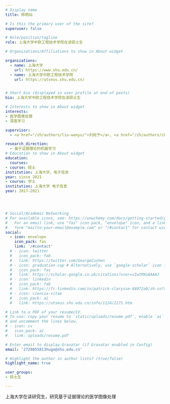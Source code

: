 ```yaml
---
# Display name
title: 陈明灿

# Is this the primary user of the site?
superuser: false

# Role/position/tagline
role: 上海大学中欧工程技术学院在读硕士生

# Organizations/Affiliations to show in About widget

organizations:
  - name: 上海大学
    url: https://www.shu.edu.cn/
  - name: 上海大学中欧工程技术学院
    url: https://utseus.shu.edu.cn/ 


# Short bio (displayed in user profile at end of posts)
bio: 上海大学中欧工程技术学院在读硕士生

# Interests to show in About widget
interests:
- 医学图像处理
- 深度学习

supervisor:
  - <a href="/zh/authors/liu-wanyu/">刘宛予</a>, <a href="/zh/authors/chen-lunde/">陈伦德</a>

research_direction:
  - 基于证据理论的机器学习
# Education to show in About widget
education:
  courses:
- course: 硕士
institution: 上海大学，电子信息
year: since 2021
- course: 学士
institution: 上海大学 电子信息
year: 2017–2021




# Social/Academic Networking
# For available icons, see: https://wowchemy.com/docs/getting-started/page-builder/#icons
#   For an email link, use "fas" icon pack, "envelope" icon, and a link in the
#   form "mailto:your-email@example.com" or "/#contact" for contact widget.
social:
  - icon: envelope
    icon_pack: fas
    link: '/#contact'
  # - icon: twitter
  #   icon_pack: fab
  #   link: https://twitter.com/GeorgeCushen
  # - icon: graduation-cap # Alternatively, use `google-scholar` icon from `ai` icon pack
  #   icon_pack: fas
  #   link: https://scholar.google.co.uk/citations?user=sIwtMXoAAAAJ
  # - icon: linkedin
  #   icon_pack: fab
  #   link: https://fr.linkedin.com/in/patrick-clarysse-84072a8/zh-cn?trk=people-guest_people_search-card
  # - icon: ciencia-vitae
  #   icon_pack: ai
  #   link: https://utseus.shu.edu.cn/info/1124/2171.htm

# Link to a PDF of your resume/CV.
# To use: copy your resume to `static/uploads/resume.pdf`, enable `ai` icons in `params.toml`,
# and uncomment the lines below.
# - icon: cv
#   icon_pack: ai
#   link: uploads/resume.pdf

# Enter email to display Gravatar (if Gravatar enabled in Config)
email: '2729855813hugo@shu.edu.cn'

# Highlight the author in author lists? (true/false)
highlight_name: true

user_groups:
- 硕士生

---
```


上海大学在读研究生，研究基于证据理论的医学图像处理
